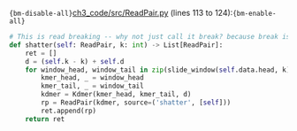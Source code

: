 `{bm-disable-all}`[ch3_code/src/ReadPair.py](ch3_code/src/ReadPair.py) (lines 113 to 124):`{bm-enable-all}`

```python
# This is read breaking -- why not just call it break? because break is a reserved keyword.
def shatter(self: ReadPair, k: int) -> List[ReadPair]:
    ret = []
    d = (self.k - k) + self.d
    for window_head, window_tail in zip(slide_window(self.data.head, k), slide_window(self.data.tail, k)):
        kmer_head, _ = window_head
        kmer_tail, _ = window_tail
        kdmer = Kdmer(kmer_head, kmer_tail, d)
        rp = ReadPair(kdmer, source=('shatter', [self]))
        ret.append(rp)
    return ret
```